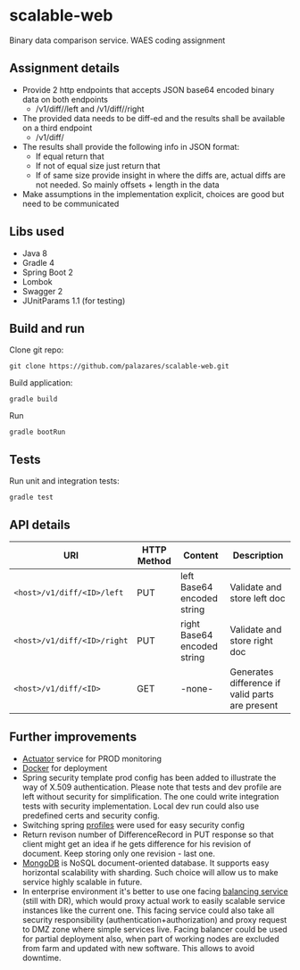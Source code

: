 # scalable-web
Binary data comparison service. WAES coding assignment 

## Assignment details

* Provide 2 http endpoints that accepts JSON base64 encoded binary data on both endpoints
    * <host>/v1/diff/<ID>/left and <host>/v1/diff/<ID>/right
* The provided data needs to be diff-ed and the results shall be available on a third endpoint
    * <host>/v1/diff/<ID>
* The results shall provide the following info in JSON format:
    * If equal return that
    * If not of equal size just return that
    * If of same size provide insight in where the diffs are, actual diffs are not needed. So mainly offsets + length in the data
* Make assumptions in the implementation explicit, choices are good but need to be communicated

## Libs used

* Java 8
* Gradle 4
* Spring Boot 2
* Lombok
* Swagger 2
* JUnitParams 1.1 (for testing)

## Build and run

Clone git repo:

```
git clone https://github.com/palazares/scalable-web.git
```

Build application:

```
gradle build 
```

Run


```
gradle bootRun
```

## Tests

Run unit and integration tests:

```
gradle test
```

## API details

URI | HTTP Method | Content | Description
--- | --- | --- | ---
`<host>/v1/diff/<ID>/left` | PUT | left Base64 encoded string  | Validate and store left doc
`<host>/v1/diff/<ID>/right` | PUT | right Base64 encoded string  | Validate and store right doc
`<host>/v1/diff/<ID>` | GET | -none- | Generates difference if valid parts are present 

## Further improvements
* [Actuator](https://www.baeldung.com/spring-boot-actuators) service for PROD monitoring 
* [Docker](https://spring.io/guides/gs/spring-boot-docker/) for deployment
* Spring security template prod config has been added to illustrate the way of X.509 authentication. Please note that tests and dev profile are left without security for simplification. 
The one could write integration tests with security implementation. Local dev run could also use predefined certs and security config.
* Switching spring [profiles](https://docs.spring.io/spring-boot/docs/current/reference/html/boot-features-profiles.html) were used for easy security config 
* Return revison number of DifferenceRecord in PUT response so that client might get an idea if he gets difference for his revision of document.
Keep storing only one revision - last one. 
* [MongoDB](https://www.mongodb.com/) is NoSQL document-oriented database. It supports easy horizontal scalability with sharding. Such choice will allow us to make service highly scalable in future.
* In enterprise environment it's better to use one facing [balancing service](https://en.wikipedia.org/wiki/Load_balancing_(computing)) (still with DR), which would proxy actual work to easily scalable service instances like the current one.
This facing service could also take all security responsibility (authentication+authorization) and proxy request to DMZ zone where simple services live.
Facing balancer could be used for partial deployment also, when part of working nodes are excluded from farm and updated with new software.
This allows to avoid downtime.

